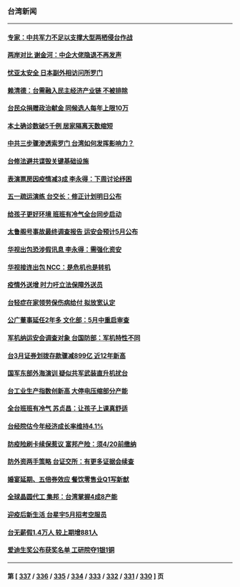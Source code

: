 ### 台湾新闻
---
#### [专家：中共军力不足以支撑大型两栖侵台作战](../../pages/ncid1349361/n13720720.md) 
#### [两岸对比 谢金河：中企大佬隐退不再发声](../../pages/ncid1349361/n13720292.md) 
#### [忧亚太安全 日本副外相访问所罗门](../../pages/ncid1349361/n13720147.md) 
#### [赖清德：台需融入民主经济产业链 不被排除](../../pages/ncid1349361/n13720333.md) 
#### [台民众捐赠政治献金 同候选人每年上限10万](../../pages/ncid1349361/n13720338.md) 
#### [本土确诊数破5千例 居家隔离天数缩短](../../pages/ncid1349361/n13720218.md) 
#### [中共三步骤渗透索罗门 台湾如何发挥影响力？](../../pages/ncid1349361/n13720339.md) 
#### [台修法避共谍毁关键基础设施](../../pages/ncid1349361/n13720299.md) 
#### [表演票房因疫情减3成 李永得：下周讨论纾困](../../pages/ncid1349361/n13720326.md) 
#### [五一疏运演练 台交长：修正计划明日公布](../../pages/ncid1349361/n13720324.md) 
#### [给孩子更好环境 班班有冷气全台同步启动](../../pages/ncid1349361/n13720321.md) 
#### [太鲁阁号事故最终调查报告 运安会预计5月公布](../../pages/ncid1349361/n13720301.md) 
#### [华视出包恐涉假讯息 李永得：需强化资安](../../pages/ncid1349361/n13720298.md) 
#### [华视接连出包 NCC：是危机也是转机](../../pages/ncid1349361/n13720309.md) 
#### [疫情外送增 时力吁立法保障外送员](../../pages/ncid1349361/n13720281.md) 
#### [台轻症在家领劳保伤病给付 拟放宽认定](../../pages/ncid1349361/n13720237.md) 
#### [公广董事延任2年多 文化部：5月中重启审查](../../pages/ncid1349361/n13720260.md) 
#### [军机纳运安会调查对象 台国防部：军机特性不同](../../pages/ncid1349361/n13720258.md) 
#### [台3月证券划拨存款骤减899亿 近12年新高](../../pages/ncid1349361/n13720256.md) 
#### [国军东部外海演训 疑似共军武装直升机扰台](../../pages/ncid1349361/n13720235.md) 
#### [台工业生产指数创新高 大停电压缩部分产能](../../pages/ncid1349361/n13720239.md) 
#### [全台班班有冷气 苏贞昌：让孩子上课真舒适](../../pages/ncid1349361/n13720148.md) 
#### [台经院估今年经济成长率维持4.1%](../../pages/ncid1349361/n13720238.md) 
#### [防疫险刷卡续保惹议 富邦产险：须4/20前缴纳](../../pages/ncid1349361/n13720196.md) 
#### [防外资两手策略 台证交所：有更多证据会续查](../../pages/ncid1349361/n13720193.md) 
#### [婚宴延期、五倍券效应 餐饮零售业Q1写新猷](../../pages/ncid1349361/n13720180.md) 
#### [全球晶圆代工 集邦：台湾掌握4成8产能](../../pages/ncid1349361/n13720199.md) 
#### [迎疫后新生活 台星宇5月招考空服员](../../pages/ncid1349361/n13720200.md) 
#### [台无薪假1.4万人 较上期增881人](../../pages/ncid1349361/n13720202.md) 
#### [爱迪生奖公布获奖名单 工研院夺1银1铜](../../pages/ncid1349361/n13720126.md) 

---
#### 第 [ [337](./337.md) / [336](./336.md) / [335](./335.md) / [334](./334.md) / [333](./333.md) / [332](./332.md) / [331](./331.md) / [330](./330.md) ] 页
